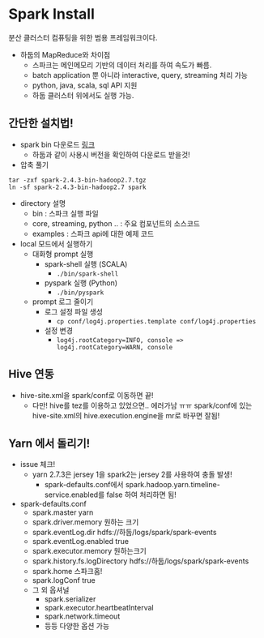 # Spark Install
분산 클러스터 컴퓨팅을 위한 범용 프레임워크이다.

* 하둡의 MapReduce와 차이점
	* 스파크는 메인메모리 기반의 데이터 처리를 하여 속도가 빠름.
	* batch application 뿐 아니라 interactive, query, streaming 처리 가능
  * python, java, scala, sql API 지원
  * 하둡 클러스터 위에서도 실행 가능.

## 간단한 설치법!
* spark bin 다운로드 [링크](https://spark.apache.org/downloads.html)
  * 하둡과 같이 사용시 버전을 확인하여 다운로드 받을것!
* 압축 풀기
```shell
tar -zxf spark-2.4.3-bin-hadoop2.7.tgz
ln -sf spark-2.4.3-bin-hadoop2.7 spark
```
* directory 설명
  * bin : 스파크 실행 파일
  * core, streaming, python .. : 주요 컴포넌트의 소스코드
  * examples : 스파크 api에 대한 예제 코드
* local 모드에서 실행하기
  * 대화형 prompt 실행
    * spark-shell 실행 (SCALA)
      * `./bin/spark-shell`
    * pyspark 실행 (Python)
      * `./bin/pyspark`
  * prompt 로그 줄이기
    * 로그 설정 파일 생성
      * `cp conf/log4j.properties.template conf/log4j.properties`
    * 설정 변경
      * `log4j.rootCategory=INFO, console => log4j.rootCategory=WARN, console`

## Hive 연동
* hive-site.xml을 spark/conf로 이동하면 끝!
    * 다만! hive를 tez를 이용하고 있었으면.. 에러가남 ㅠㅠ spark/conf에 있는 hive-site.xml의 hive.execution.engine을 mr로 바꾸면 잘됨!


## Yarn 에서 돌리기!
* issue 체크!
    * yarn 2.7.3은 jersey 1을 spark2는 jersey 2를 사용하여 충돌 발생!
        * spark-defaults.conf에서 spark.hadoop.yarn.timeline-service.enabled를 false 하여 처리하면 됨!
* spark-defaults.conf
    * spark.master yarn
    * spark.driver.memory 원하는 크기
    * spark.eventLog.dir hdfs://하둡/logs/spark/spark-events
    * spark.eventLog.enabled true
    * spark.executor.memory 원하는크기
    * spark.history.fs.logDirectory hdfs://하둡/logs/spark/spark-events
    * spark.home 스파크홈!
    * spark.logConf true
    * 그 외 옵셔널
        * spark.serializer
        * spark.executor.heartbeatInterval
        * spark.network.timeout
        * 등등 다양한 옵션 가능